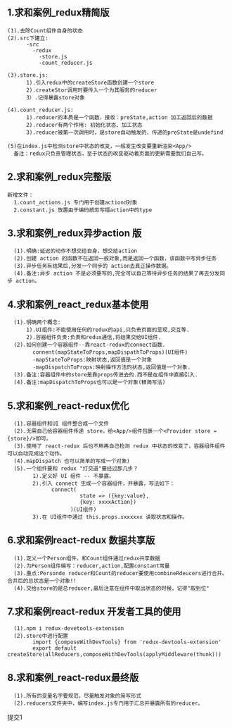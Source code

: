 ## 1.求和案例_redux精简版
    (1).去除Count组件自身的状态
    (2).src下建立:
          -src
            -redux
              -store.js
              -count_reducer.js

    (3).store.js:
          1).引入redux中的createStore函数创建一个store
          2).createStor调用时要传入一个为其服务的reducer
          3）.记得暴露store对象

    (4).count_reducer.js:
          1).reducer的本质是一个函数，接收：preState,action 加工返回后的数据
          2).reducer有两个作用: 初始化状态、加工状态
          3).reducer被第一次调用时，是store自动触发的，传递的preState是undefind
    
    (5)在index.js中检测store中状态的改变，一般发生改变要重新渲染<App/>
      备注：redux只负责管理状态，至于状态的改变驱动着页面的更新需要我们自己写。
      
## 2.求和案例_redux完整版
    新增文件：
      1.count_actions.js 专门用于创建actiond对象
      2.constant.js 放置由于编码疏忽写错action中的type

## 3.求和案例_redux异步action 版
      (1).明确:延迟的动作不想交给自身，想交给action
      (2).创建 action 的函数不在返回一般对象,而是返回一个函数，该函数中写异步任务
      (3).异步任务有结果后,分发一个同步的 action去真正操作数据。
      (4).备注:异步 action 不是必须要写的,完全可以自己等待异步任务的结果了再去分发同步 action。

## 4.求和案例_react_redux基本使用
      (1).明确两个概念:
          1).UI组件:不能使用任何的redux的api,只负责页面的呈现,交互等.
          2).容器组件负责:负责和redux通信,将结果交给UI组件.
      (2).如何创建一个容器组件--靠react-redux的connect函数.
            connent(mapStateToProps,mapDispathToProps)(UI组件)
            -mapStateToProps:映射状态,返回值是一个对象
            -mapDispatchToProps:映射操作方法的状态,返回值是一个对象.
      (3).备注:容器组件中的store是靠props传进去的.而不是在组件中直接引入.
      (4).备注:mapDispatchToProps也可以是一个对象(精简写法) 

 ## 5.求和案例_react-redux优化
      (1).容器组件和UI 组件整合成一个文件
      (2).无需自己给容器组件传递 store，给<App/>组件包裹一个<Provider store = {store}/>即可。
      (3).使用了 react-redux 后也不用再自己检测 redux 中状态的改变了，容器组件组件可以自动完成这个动作。
      (4).mapDispatch 也可以简单的写成一个对象)
      (5).一个组件要和 redux "打交道"要经过那几步？
            1).定义好 UI 组件 -- 不暴露。
            2).引入 connect 生成一个容器组件，并暴露，写法如下：
                  connect(
                           state => ({key:value},
                           {key: xxxxAction})
                        )(UI组件) 
            3).在 UI组件中通过 this.props.xxxxxxx 读取状态和操作。
 ## 6.求和案例react-redux 数据共享版
      (1).定义一个Person组件，和Count组件通过redux共享数据
      (2).为Person组件编写：reducer,action,配置constant常量 
      (3).重点:Personde reducer和Count的reducer要使用combineRdeucers进行合并。合并后的总状态是一个对象!!
      (4).交给store的是总reducer,最后注意在组件中取出状态的时候，记得"取到位"
      
 ## 7.求和案例react-redux 开发者工具的使用
      (1).npm i redux-devetools-extension
      (2).store中进行配置
            import {composeWithDevTools} from 'redux-devtools-extension'
            export default  createStore(allReducers,composeWithDevTools(applyMiddleware(thunk)))
            
 ## 8.求和案例_react-redux最终版
      (1).所有的变量名字要规范，尽量触发对象的简写形式
      (2).reducers文件夹中，编写index.js专门用于汇总并暴露所有的reducer。

提交1